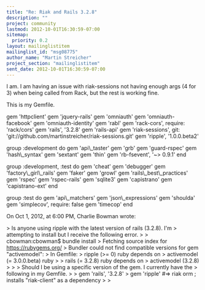 ```yaml
---
title: "Re: Riak and Rails 3.2.8"
description: ""
project: community
lastmod: 2012-10-01T16:30:59-07:00
sitemap:
  priority: 0.2
layout: mailinglistitem
mailinglist_id: "msg08775"
author_name: "Martin Streicher"
project_section: "mailinglistitem"
sent_date: 2012-10-01T16:30:59-07:00
---
```


I am. I am having an issue with riak-sessions not having enough args (4 for 3) 
when being called from Rack, but the rest is working fine. 


This is my Gemfile. 

gem 'httpclient'
gem 'jquery-rails'
gem 'omniauth'
gem 'omniauth-facebook'
gem 'omniauth-identity'
gem 'rabl'
gem 'rack-cors', require: 'rack/cors'
gem 'rails', '3.2.8'
gem 'rails-api'
gem 'riak-sessions', git: 'git://github.com/martinstreicher/riak-sessions.git'
gem 'ripple', '1.0.0.beta2'

group :development do
 gem 'api\\_taster'
 gem 'grb'
 gem 'guard-rspec'
 gem 'hash\\_syntax'
 gem 'sextant'
 gem 'thin'
 gem 'rb-fsevent', '~&gt; 0.9.1'
end

group :development, :test do 
 gem 'cheat'
 gem 'debugger'
 gem 'factory\\_girl\\_rails'
 gem 'faker'
 gem 'growl'
 gem 'rails\\_best\\_practices'
 gem 'rspec'
 gem 'rspec-rails'
 gem 'sqlite3'
 gem 'capistrano'
 gem 'capistrano-ext'
end

group :test do
 gem 'api\\_matchers'
 gem 'json\\_expressions'
 gem 'shoulda'
 gem 'simplecov', require: false
 gem 'timecop'
end


On Oct 1, 2012, at 6:00 PM, Charlie Bowman wrote:

&gt; Is anyone using ripple with the latest version of rails (3.2.8). I'm 
&gt; attempting to install but I receive the following error.
&gt; 
&gt; cbowman:cbowman$ bundle install
&gt; Fetching source index for https://rubygems.org/
&gt; Bundler could not find compatible versions for gem "activemodel":
&gt; In Gemfile:
&gt; ripple (&gt;= 0) ruby depends on
&gt; activemodel (= 3.0.0.beta) ruby
&gt; 
&gt; rails (= 3.2.8) ruby depends on
&gt; activemodel (3.2.8)
&gt; 
&gt; 
&gt; Should I be using a specific version of the gem. I currently have the 
&gt; following in my Gemfile.
&gt; 
&gt; gem 'rails', '3.2.8'
&gt; gem 'ripple' #=&gt; riak orm ; installs "riak-client" as a dependency
&gt; 
&gt; 
